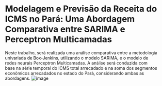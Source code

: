 # Modelagem e Previsão da Receita do ICMS no Pará: Uma Abordagem Comparativa entre SARIMA e Perceptron Multicamadas
Neste trabalho, será realizada uma análise comparativa entre a metodologia univariada de Box-Jenkins, utilizando o modelo SARIMA, e o modelo de redes neurais Perceptron Multicamadas. A análise será conduzida com base na série temporal do ICMS total arrecadado e na soma dos segmentos econômicos arrecadados no estado do Pará, considerando ambas as abordagens.
![image](https://github.com/user-attachments/assets/98e78745-5756-44ec-b92a-4063047f63c6)


